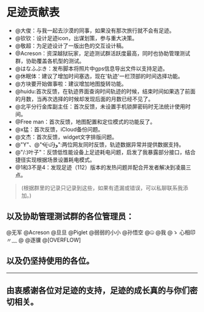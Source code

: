 # 足迹贡献表

- @大俊：与我一起去沙漠的同事，如果没有那次旅行就不会有足迹。
- @钦钦：设计足迹icon，出谋划策，参与重大决策。
- @敬超：为足迹设计了一版出色的交互设计稿。
- @Acreson：资深越狱玩家，足迹测试群活跃度最高，同时也协助管理测试群，协助覆盖各机型的测试。
- @はなふぶき：发布脚本将照片中gps信息导出文件以支持足迹。
- @休眠体：建议了增加时间塞选，现在'轨迹'一栏顶部的时间选择功能。
- @方块要开始做事啦：建议增加地图旋转功能。
- @huidu:首次反馈，在轨迹界面查询时间轨迹的时候，结束时间如果选了前面的月数，当再次选择的时候却发现后面的月数已经不见了。
- @北平分行金库副主任：首次反馈，未设置手机锁屏密码时无法统计使用时间。
- @Free man：首次反馈，地图配置和定位模式的功能反了。
- @x猛：首次反馈，iCloud备份问题。
- @文杰：首次反馈，widget文字排版问题。
- @"Y"、@"٩(˃̶͈̀௰˂̶͈́)و":两位网友同时反馈，轨迹数据异常并提供数据支持。
- @"/:)叶子"：反馈低性能设备上足迹耗电问题，启发了我暴露部分接口，结合捷径实现根据场景设置耗电模式。
- @1和3不是4：发现足迹（112）版本的发热问题并配合开发者解决到凌晨三点。

>(根据群里的记录只记录到这些，如果有遗漏或错误，可以私聊联系我添加。)

## 以及协助管理测试群的各位管理员：
@无军 @Acreson @旦旦 @Piglet @弱弱的小小 @孙悟空 @🤐️ @我 @ゝ 心相印〃﹏ @                      @逐骥 @[OVERFLOW]

## 以及仍坚持使用的各位。

----

## 由衷感谢各位对足迹的支持，足迹的成长真的与你们密切相关。
